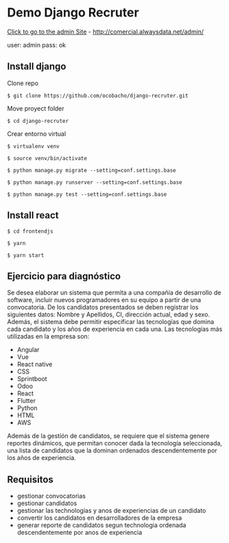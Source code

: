 # Demo Django Recruter

[Click to go to the admin Site](http://comercial.alwaysdata.net/admin/) - http://comercial.alwaysdata.net/admin/

user: admin
pass: ok


## Install django
Clone repo
```shell script
$ git clone https://github.com/ocobacho/django-recruter.git
```
Move proyect folder
```shell script
$ cd django-recruter
```
Crear entorno virtual
```shell script
$ virtualenv venv
```
``` shell script
$ source venv/bin/activate
```

``` shell script
$ python manage.py migrate --setting=conf.settings.base
```
``` shell script
$ python manage.py runserver --setting=conf.settings.base

```
```shell script
$ python manage.py test --setting=conf.settings.base

```

## Install react

``` shell script
$ cd frontendjs
```

``` shell script
$ yarn 
```

``` shell script
$ yarn start
```


## Ejercicio para diagnóstico

Se desea elaborar un sistema que permita a una compañía de desarrollo de software, incluir nuevos programadores en su equipo a partir de una convocatoria. De los candidatos presentados se deben registrar los siguientes datos: Nombre y Apellidos, CI, dirección actual, edad y sexo. Además, el sistema debe permitir especificar las tecnologías que domina cada candidato y los años de experiencia en cada una. Las tecnologías más utilizadas en la empresa son: 

- Angular
- Vue
- React native
- CSS
- Sprintboot
- Odoo
- React
- Flutter
- Python
- HTML
- AWS

Además de la gestión de candidatos, se requiere que el sistema genere reportes dinámicos, que permitan conocer dada la tecnología seleccionada, una lista de candidatos que la dominan ordenados descendentemente por los años de experiencia.
## Requisitos
- gestionar convocatorias
- gestionar candidatos
- gestionar las technologias y anos de experiencias de un candidato
- convertir los candidatos en desarrolladores de la empresa
- generar reporte de candidatos segun technologia ordenada descendentemente por anos de experiencia